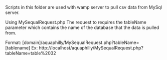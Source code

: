 Scripts in this folder are used with wamp server to pull csv data from MySql server.

Using MySequalRequest.php
The request to requires the tableName parameter which contains the name
of the database that the data is pulled from.

Format: [domain]/aquaphilly/MySequalRequest.php?tableName=[tablename]
Ex:	http://localhost/aquaphilly/MySequalRequest.php?tableName=table%2032
